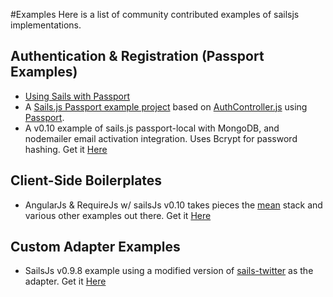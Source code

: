 #Examples
Here is a list of community contributed examples of sailsjs implementations.

## Authentication & Registration (Passport Examples)
* [Using Sails with Passport](https://github.com/vicapow/sails-passport)
* A [Sails.js Passport example project](https://github.com/webjames/sails-passport-example) based on [AuthController.js](https://gist.github.com/theangryangel/5060446) using [Passport](http://passportjs.org).
* A v0.10 example of sails.js passport-local with MongoDB, and nodemailer email activation integration. Uses Bcrypt for password hashing. Get it [Here](https://github.com/mikedevita/sailsjs-v010-passport-local-mongo-email-activation)

## Client-Side Boilerplates
* AngularJs & RequireJs w/ sailsJs v0.10 takes pieces the [mean](http://mean.io) stack and various other examples out there. Get it [Here](https://github.com/mikedevita/sailsjs-v10-angularjs-requirejs-boilerplate)

## Custom Adapter Examples
* SailsJs v0.9.8 example using a modified version of [sails-twitter](https://github.com/balderdashy/sails-twitter) as the adapter. Get it [Here](https://github.com/RelativeMedia/sails-TwitterAdapterExample)
